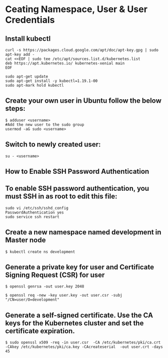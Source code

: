 # Ceating Namespace, User & User Credentials
## Install kubectl
    curl -s https://packages.cloud.google.com/apt/doc/apt-key.gpg | sudo apt-key add -
    cat <<EOF | sudo tee /etc/apt/sources.list.d/kubernetes.list
    deb https://apt.kubernetes.io/ kubernetes-xenial main
    EOF

    sudo apt-get update
    sudo apt-get install -y kubectl=1.19.1-00
    sudo apt-mark hold kubectl

## Create your own user in Ubuntu follow the below steps:
    $ adduser <username>
    #Add the new user to the sudo group 
    usermod -aG sudo <username>

## Switch to newly created user:
    su - <username>

## How to Enable SSH Password Authentication
## To enable SSH password authentication, you must SSH in as root to edit this file:
    sudo vi /etc/ssh/sshd_config
    PasswordAuthentication yes
    sudo service ssh restart

## Create a new namespace named development in Master node
    $ kubectl create ns development
## Generate a private key for user and Certificate Signing Request (CSR) for user
    $ openssl genrsa -out user.key 2048

    $ openssl req -new -key user.key -out user.csr -subj "/CN=user/O=development"
## Generate a self-signed certificate. Use the CA keys for the Kubernetes cluster and set the certificate expiration.
    $ sudo openssl x509 -req -in user.csr  -CA /etc/kubernetes/pki/ca.crt -CAkey /etc/kubernetes/pki/ca.key -CAcreateserial  -out user.crt -days 45